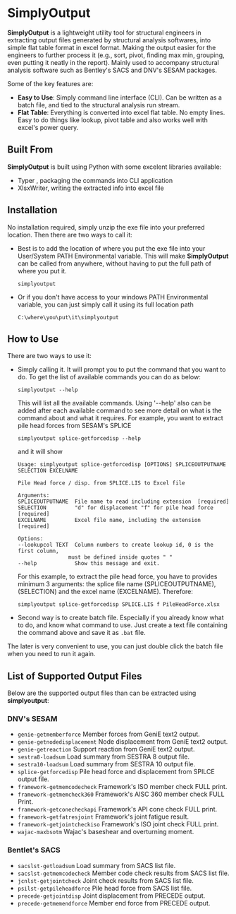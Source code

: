 # SimplyOutput

**SimplyOutput** is a lightweight utility tool for structural engineers in extracting output files generated by structural analysis softwares, into simple flat table format in excel format. Making the output easier for the engineers to further process it (e.g., sort, pivot, finding max min, grouping, even putting it neatly in the report). Mainly used to accompany structural analysis software such as Bentley's SACS and DNV's SESAM packages. 

Some of the key features are:

* **Easy to Use**: Simply command line interface (CLI). Can be written as a batch file, and tied to the structural analysis run stream. 
* **Flat Table**: Everything is converted into excel flat table. No empty lines. Easy to do things like lookup, pivot table and also works well with excel's power query. 

## Built From
**SimplyOutput** is built using Python with some excelent libraries available:

* Typer , packaging the commands into CLI application
* XlsxWriter, writing the extracted info into excel file


## Installation

No installation required, simply unzip the exe file into your preferred location. Then there are two ways to call it:

* Best is to add the location of where you put the exe file into your User/System PATH Environmental variable. This will make **SimplyOutput** can be called from anywhere, without having to put the full path of where you put it.

    ```batch
    simplyoutput 
    ```
* Or if you don't have access to your windows PATH Environmental variable, you can just simply call it using its full location path

    ```batch
    C:\where\you\put\it\simplyoutput 
    ```

## How to Use

There are two ways to use it:

* Simply calling it. It will prompt you to put the command that you want to do. To get the list of available commands you can do as below:

    ```batch
    simplyoutput --help
    ```
    This will list all the available commands. Using '--help' also can be added after each available command to see more detail on what is the command about and what it requires. 
    For example, you want to extract pile head forces from SESAM's SPLICE
    ```batch
    simplyoutput splice-getforcedisp --help
    ```
    and it will show
    ```batch
    Usage: simplyoutput splice-getforcedisp [OPTIONS] SPLICEOUTPUTNAME SELECTION EXCELNAME
    
    Pile Head force / disp. from SPLICE.LIS to Excel file

    Arguments:
    SPLICEOUTPUTNAME  File name to read including extension  [required]
    SELECTION         "d" for displacement "f" for pile head force  [required]
    EXCELNAME         Excel file name, including the extension  [required]

    Options:
    --lookupcol TEXT  Column numbers to create lookup id, 0 is the first column,
                    must be defined inside quotes " "
    --help            Show this message and exit.
    ```
    For this example, to extract the pile head force, you have to provides minimum 3 arguments: the splice file name (SPLICEOUTPUTNAME), (SELECTION) and the excel name (EXCELNAME). Therefore:
    ```batch
    simplyoutput splice-getforcedisp SPLICE.LIS f PileHeadForce.xlsx
    ```

* Second way is to create batch file. Especially if you already know what to do, and know what command to use. Just create a text file containing the command above and save it as `.bat` file. 

The later is very convenient to use, you can just double click the batch file when you need to run it again. 

## List of Supported Output Files
Below are the supported output files than can be extracted using **simplyoutput**:

### DNV's SESAM

* `genie-getmemberforce` Member forces from GeniE text2 output.
* `genie-getnodedisplacement` Node displacement from GeniE text2 output.
* `genie-getreaction` Support reaction from GeniE text2 output.
* `sestra8-loadsum` Load summary from SESTRA 8 output file. 
* `sestra10-loadsum` Load summary from SESTRA 10 output file. 
* `splice-getforcedisp` Pile head force and displacement from SPILCE output file. 
* `framework-getmemcodecheck` Framework's ISO member check FULL print. 
* `framework-getmemcheck360` Framework's AISC 360 member check FULL Print.
* `framework-getconecheckapi` Framework's API cone check FULL print.
* `framework-getfatresjoint` Framework's joint fatigue result. 
* `framework-getjointcheckiso` Framework's ISO joint check FULL print. 
* `wajac-maxbsotm` Wajac's baseshear and overturning moment.

### Bentlet's SACS

* `sacslst-getloadsum` Load summary from SACS list file. 
* `sacslst-getmemcodecheck` Member code check results from SACS list file. 
* `jcnlst-getjointcheck` Joint check results from SACS list file. 
* `psilst-getpileheadforce` Pile head force from SACS list file. 
* `precede-getjointdisp` Joint displacement from PRECEDE output. 
* `precede-getmemendforce` Member end force from PRECEDE output. 


